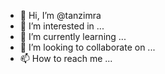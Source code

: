- 👋 Hi, I’m @tanzimra
- 👀 I’m interested in ...
- 🌱 I’m currently learning ...
- 💞️ I’m looking to collaborate on ...
- 📫 How to reach me ...

<!---
tanzimra/tanzimra is a ✨ special ✨ repository because its `README.md` (this file) appears on your GitHub profile.
You can click the Preview link to take a look at your changes.
--->
